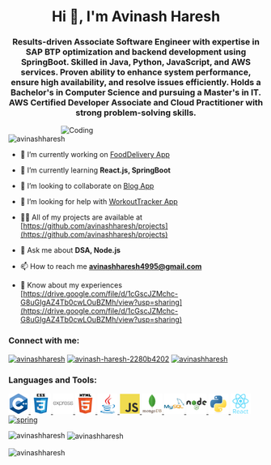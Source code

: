 <h1 align="center">Hi 👋, I'm Avinash Haresh</h1>
<h3 align="center">Results-driven Associate Software Engineer with expertise in SAP BTP optimization and backend development using SpringBoot.
Skilled in Java, Python, JavaScript, and AWS services. Proven ability to enhance system performance, ensure high availability, and
resolve issues efficiently. Holds a Bachelor's in Computer Science and pursuing a Master's in IT. AWS Certified Developer Associate
and Cloud Practitioner with strong problem-solving skills.</h3>
<img align="right" alt="Coding" width="400" src="https://media.tenor.com/YZPnGuPeZv8AAAAd/coding.gif">

<p align="left"> <img src="https://komarev.com/ghpvc/?username=avinashharesh&label=Profile%20views&color=0e75b6&style=flat" alt="avinashharesh" /> </p>

- 🔭 I’m currently working on [FoodDelivery App](https://github.com/avinashharesh/fooddeliveryapp)

- 🌱 I’m currently learning **React.js, SpringBoot**

- 👯 I’m looking to collaborate on [Blog App](https://github.com/avinashharesh/blog_app)

- 🤝 I’m looking for help with [WorkoutTracker App](https://github.com/avinashharesh/workout_tracker)

- 👨‍💻 All of my projects are available at [https://github.com/avinashharesh/projects](https://github.com/avinashharesh/projects)

- 💬 Ask me about **DSA, Node.js**

- 📫 How to reach me **avinashharesh4995@gmail.com**

- 📄 Know about my experiences [https://drive.google.com/file/d/1cGscJZMchc-G8uGIgAZ4Tb0cwLOuBZMh/view?usp=sharing](https://drive.google.com/file/d/1cGscJZMchc-G8uGIgAZ4Tb0cwLOuBZMh/view?usp=sharing)

<h3 align="left">Connect with me:</h3>
<p align="left">
<a href="https://twitter.com/avinashharesh" target="blank"><img align="center" src="https://raw.githubusercontent.com/rahuldkjain/github-profile-readme-generator/master/src/images/icons/Social/twitter.svg" alt="avinashharesh" height="30" width="40" /></a>
<a href="https://linkedin.com/in/avinash-haresh-2280b4202" target="blank"><img align="center" src="https://raw.githubusercontent.com/rahuldkjain/github-profile-readme-generator/master/src/images/icons/Social/linked-in-alt.svg" alt="avinash-haresh-2280b4202" height="30" width="40" /></a>
<a href="https://www.leetcode.com/avinashharesh" target="blank"><img align="center" src="https://raw.githubusercontent.com/rahuldkjain/github-profile-readme-generator/master/src/images/icons/Social/leet-code.svg" alt="avinashharesh" height="30" width="40" /></a>
</p>

<h3 align="left">Languages and Tools:</h3>
<p align="left"> <a href="https://www.w3schools.com/cpp/" target="_blank" rel="noreferrer"> <img src="https://raw.githubusercontent.com/devicons/devicon/master/icons/cplusplus/cplusplus-original.svg" alt="cplusplus" width="40" height="40"/> </a> <a href="https://www.w3schools.com/css/" target="_blank" rel="noreferrer"> <img src="https://raw.githubusercontent.com/devicons/devicon/master/icons/css3/css3-original-wordmark.svg" alt="css3" width="40" height="40"/> </a> <a href="https://expressjs.com" target="_blank" rel="noreferrer"> <img src="https://raw.githubusercontent.com/devicons/devicon/master/icons/express/express-original-wordmark.svg" alt="express" width="40" height="40"/> </a> <a href="https://www.w3.org/html/" target="_blank" rel="noreferrer"> <img src="https://raw.githubusercontent.com/devicons/devicon/master/icons/html5/html5-original-wordmark.svg" alt="html5" width="40" height="40"/> </a> <a href="https://www.java.com" target="_blank" rel="noreferrer"> <img src="https://raw.githubusercontent.com/devicons/devicon/master/icons/java/java-original.svg" alt="java" width="40" height="40"/> </a> <a href="https://developer.mozilla.org/en-US/docs/Web/JavaScript" target="_blank" rel="noreferrer"> <img src="https://raw.githubusercontent.com/devicons/devicon/master/icons/javascript/javascript-original.svg" alt="javascript" width="40" height="40"/> </a> <a href="https://www.mongodb.com/" target="_blank" rel="noreferrer"> <img src="https://raw.githubusercontent.com/devicons/devicon/master/icons/mongodb/mongodb-original-wordmark.svg" alt="mongodb" width="40" height="40"/> </a> <a href="https://www.mysql.com/" target="_blank" rel="noreferrer"> <img src="https://raw.githubusercontent.com/devicons/devicon/master/icons/mysql/mysql-original-wordmark.svg" alt="mysql" width="40" height="40"/> </a> <a href="https://nodejs.org" target="_blank" rel="noreferrer"> <img src="https://raw.githubusercontent.com/devicons/devicon/master/icons/nodejs/nodejs-original-wordmark.svg" alt="nodejs" width="40" height="40"/> </a> <a href="https://www.python.org" target="_blank" rel="noreferrer"> <img src="https://raw.githubusercontent.com/devicons/devicon/master/icons/python/python-original.svg" alt="python" width="40" height="40"/> </a> <a href="https://reactjs.org/" target="_blank" rel="noreferrer"> <img src="https://raw.githubusercontent.com/devicons/devicon/master/icons/react/react-original-wordmark.svg" alt="react" width="40" height="40"/> </a> <a href="https://spring.io/" target="_blank" rel="noreferrer"> <img src="https://www.vectorlogo.zone/logos/springio/springio-icon.svg" alt="spring" width="40" height="40"/> </a> </p>

<p><img align="left" src="https://github-readme-stats.vercel.app/api/top-langs?username=avinashharesh&show_icons=true&locale=en&layout=compact" alt="avinashharesh" /></p>

<p>&nbsp;<img align="center" src="https://github-readme-stats.vercel.app/api?username=avinashharesh&show_icons=true&locale=en" alt="avinashharesh" /></p>

<p><img align="center" src="https://github-readme-streak-stats.herokuapp.com/?user=avinashharesh&" alt="avinashharesh" /></p>
